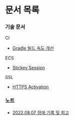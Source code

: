# 문서 목록

### 기술 문서

CI

- [Gradle 빌드 속도 개선](ci/Gradle_빌드_속도_개선.md)

ECS

- [Stickey Session](ecs/stickey-session.md)

SSL

- [HTTPS Activation](ssl/https_activation.md)

### 노트

- [2022.08.07 장애 기록 및 회고](2022_08_07.md)
